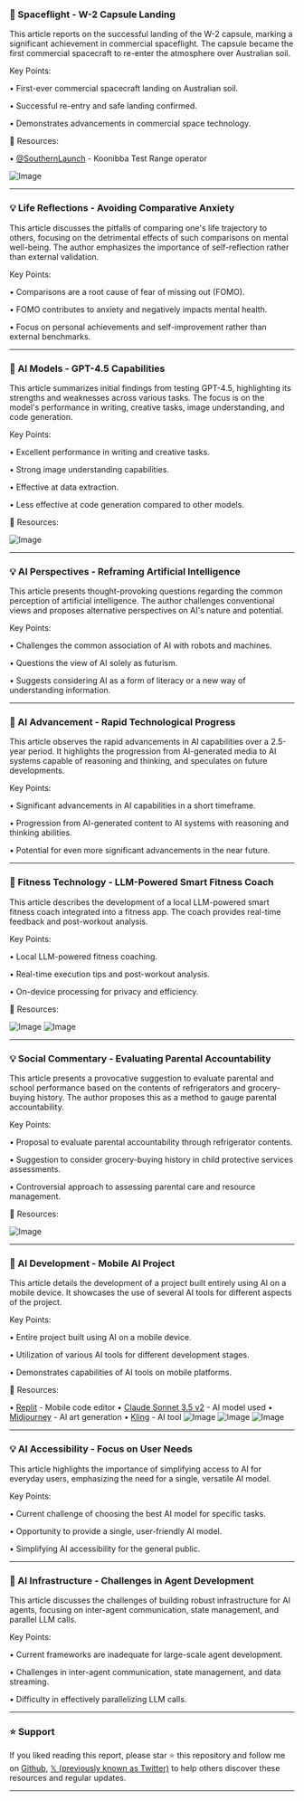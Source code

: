 ### 🚀 Spaceflight - W-2 Capsule Landing

This article reports on the successful landing of the W-2 capsule, marking a significant achievement in commercial spaceflight.  The capsule became the first commercial spacecraft to re-enter the atmosphere over Australian soil.

Key Points:

• First-ever commercial spacecraft landing on Australian soil.


• Successful re-entry and safe landing confirmed.


• Demonstrates advancements in commercial space technology.


🔗 Resources:

• [@SouthernLaunch](https://twitter.com/SouthernLaunch) - Koonibba Test Range operator

![Image](https://pbs.twimg.com/media/Gk1wGZYXkAA0MsY?format=jpg&name=small)


---

### 💡 Life Reflections - Avoiding Comparative Anxiety

This article discusses the pitfalls of comparing one's life trajectory to others, focusing on the detrimental effects of such comparisons on mental well-being.  The author emphasizes the importance of self-reflection rather than external validation.

Key Points:

• Comparisons are a root cause of fear of missing out (FOMO).


• FOMO contributes to anxiety and negatively impacts mental health.


• Focus on personal achievements and self-improvement rather than external benchmarks.



---

### 🤖 AI Models - GPT-4.5 Capabilities

This article summarizes initial findings from testing GPT-4.5, highlighting its strengths and weaknesses across various tasks.  The focus is on the model's performance in writing, creative tasks, image understanding, and code generation.

Key Points:

• Excellent performance in writing and creative tasks.


• Strong image understanding capabilities.


• Effective at data extraction.


• Less effective at code generation compared to other models.


🔗 Resources:

![Image](https://pbs.twimg.com/ext_tw_video_thumb/1895258970580799488/pu/img/YHwUprlVkvU8bwKn.jpg)


---

### 💡 AI Perspectives - Reframing Artificial Intelligence

This article presents thought-provoking questions regarding the common perception of artificial intelligence. The author challenges conventional views and proposes alternative perspectives on AI's nature and potential.

Key Points:

• Challenges the common association of AI with robots and machines.


• Questions the view of AI solely as futurism.


• Suggests considering AI as a form of literacy or a new way of understanding information.



---

### 🚀 AI Advancement - Rapid Technological Progress

This article observes the rapid advancements in AI capabilities over a 2.5-year period.  It highlights the progression from AI-generated media to AI systems capable of reasoning and thinking, and speculates on future developments.

Key Points:

• Significant advancements in AI capabilities in a short timeframe.


• Progression from AI-generated content to AI systems with reasoning and thinking abilities.


• Potential for even more significant advancements in the near future.



---

### 🤖 Fitness Technology - LLM-Powered Smart Fitness Coach

This article describes the development of a local LLM-powered smart fitness coach integrated into a fitness app. The coach provides real-time feedback and post-workout analysis.

Key Points:

• Local LLM-powered fitness coaching.


• Real-time execution tips and post-workout analysis.


• On-device processing for privacy and efficiency.


🔗 Resources:

![Image](https://pbs.twimg.com/ext_tw_video_thumb/1889334531250950145/pu/img/ycbHrUAq2CCHvCJ_.jpg)
![Image](https://pbs.twimg.com/amplify_video_thumb/1887223324331098112/img/wzok3mHQizoqo7c2?format=jpg&name=240x240)


---

### 💡 Social Commentary - Evaluating Parental Accountability

This article presents a provocative suggestion to evaluate parental and school performance based on the contents of refrigerators and grocery-buying history. The author proposes this as a method to gauge parental accountability.

Key Points:

• Proposal to evaluate parental accountability through refrigerator contents.


• Suggestion to consider grocery-buying history in child protective services assessments.


• Controversial approach to assessing parental care and resource management.


🔗 Resources:

![Image](https://pbs.twimg.com/media/Gk2VcOnXEAADGBL?format=jpg&name=small)


---

### 🤖 AI Development - Mobile AI Project

This article details the development of a project built entirely using AI on a mobile device. It showcases the use of several AI tools for different aspects of the project.

Key Points:

• Entire project built using AI on a mobile device.


• Utilization of various AI tools for different development stages.


• Demonstrates capabilities of AI tools on mobile platforms.


🔗 Resources:

• [Replit](https://replit.com/) - Mobile code editor
• [Claude Sonnet 3.5 v2](https://www.anthropic.com/index) - AI model used
• [Midjourney](https://www.midjourney.com/) - AI art generation
• [Kling](https://kling.ai/) - AI tool
![Image](https://pbs.twimg.com/amplify_video_thumb/1893730529612050432/img/MNoCnlma3cNlLTDc.jpg)
![Image](https://pbs.twimg.com/amplify_video_thumb/1893730529565892608/img/e0usjdCfhleQVk4x.jpg)
![Image](https://pbs.twimg.com/amplify_video_thumb/1893614715370172416/img/rtgeWcYgbxXm_rnD?format=jpg&name=360x360)


---

### 💡 AI Accessibility - Focus on User Needs

This article highlights the importance of simplifying access to AI for everyday users, emphasizing the need for a single, versatile AI model.

Key Points:

• Current challenge of choosing the best AI model for specific tasks.


• Opportunity to provide a single, user-friendly AI model.


• Simplifying AI accessibility for the general public.



---

### 🤖 AI Infrastructure - Challenges in Agent Development

This article discusses the challenges of building robust infrastructure for AI agents, focusing on inter-agent communication, state management, and parallel LLM calls.

Key Points:

• Current frameworks are inadequate for large-scale agent development.


• Challenges in inter-agent communication, state management, and data streaming.


• Difficulty in effectively parallelizing LLM calls.


---

### ⭐️ Support

If you liked reading this report, please star ⭐️ this repository and follow me on [Github](https://github.com/Drix10), [𝕏 (previously known as Twitter)](https://x.com/DRIX_10_) to help others discover these resources and regular updates.

---